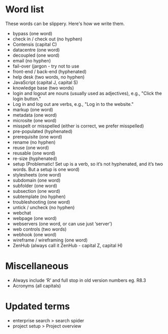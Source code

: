 # Word list
These words can be slippery. Here's how we write them.

- bypass (one word)
- check in / check out (no hyphen)
- Contensis (capital C)
- datacentre (one word)
- decoupled (one word)
- email (no hyphen)
- fail-over (jargon - try not to use
- front-end / back-end (hyphenated)
- help desk (two words, no hyphen)
- JavaScript (capital J, capital S)
- knowledge base (two words)
- login and logout are nouns (usually used as adjectives), e.g., "Click the login button."
- Log in and log out are verbs, e.g., "Log in to the website."
- markup (one word)
- metadata (one word)
- microsite (one word)
- misspelt or misspelled (either is correct, we prefer misspelled)
- pre-populated (hyphenated)
- prerequisite (one word)
- rename (no hyphen)
- reuse (one word)
- reusable (one word)
- re-size (hyphenated)
- setup (Problematic! Set up is a verb, so it’s not hyphenated, and it’s two words. But a setup is one word)
- stylesheets (one word)
- subdomain (one word)
- subfolder (one word)
- subsection (one word)
- subtemplate (no hyphen)
- troubleshooting (one word)
- untick / uncheck (no hyphen)
- webchat
- webpage (one word)
- webservers (one word, or can use just ‘server’)
- web controls (two words)
- webhook (one word)
- wireframe / wireframing (one word)
- ZenHub (always call it ZenHub - capital Z, capital H)

# Miscellaneous

- Always include ‘R’ and full stop in old version numbers eg. R8.3
- Acronyms (all capitals)

# Updated terms
- enterprise search > search spider
- project setup > Project overview
